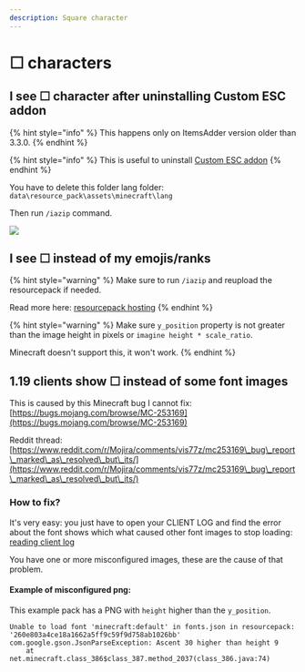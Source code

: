 ```yaml
---
description: Square character
---
```


# ☐ characters

## I see ☐ character after uninstalling Custom ESC addon

{% hint style="info" %}
This happens only on ItemsAdder version older than 3.3.0.
{% endhint %}

{% hint style="info" %}
This is useful to uninstall [Custom ESC addon](https://www.spigotmc.org/resources/addon-custom-esc-menu-and-death-screen-for-itemsadder.88809/)
{% endhint %}

You have to delete this folder lang folder: `data\resource_pack\assets\minecraft\lang`

Then run `/iazip` command.

![](<../../.gitbook/assets/image\_(140) (1) (2) (2).png>)

## I see ☐ instead of my emojis/ranks

{% hint style="warning" %}
Make sure to run `/iazip` and reupload the resourcepack if needed.

Read more here: [resourcepack hosting](../../plugin-usage/resourcepack-hosting/)
{% endhint %}

{% hint style="warning" %}
Make sure `y_position` property is not greater than the image height in pixels or `imagine height * scale_ratio`.

Minecraft doesn't support this, it won't work.
{% endhint %}

## 1.19 clients show ☐ instead of some font images

This is caused by this Minecraft bug I cannot fix: [https://bugs.mojang.com/browse/MC-253169](https://bugs.mojang.com/browse/MC-253169)

Reddit thread: [https://www.reddit.com/r/Mojira/comments/vis77z/mc253169\_bug\_report\_marked\_as\_resolved\_but\_its/](https://www.reddit.com/r/Mojira/comments/vis77z/mc253169\_bug\_report\_marked\_as\_resolved\_but\_its/)

### How to fix?

It's very easy: you just have to open your CLIENT LOG and find the error about the font shows which what caused other font images to stop loading: [reading client log](../identify-why-textures-are-not-shown.md)

You have one or more misconfigured images, these are the cause of that problem.

#### Example of misconfigured png:

This example pack has a PNG with `height` higher than the `y_position`.

```
Unable to load font 'minecraft:default' in fonts.json in resourcepack: '260e803a4ce18a1662a5ff9c59f9d758ab1026bb'
com.google.gson.JsonParseException: Ascent 30 higher than height 9
	at net.minecraft.class_386$class_387.method_2037(class_386.java:74)
```
